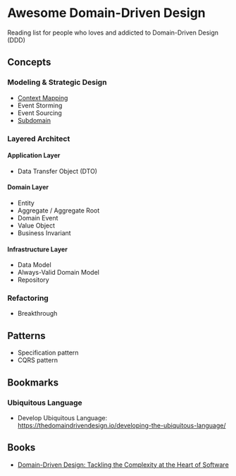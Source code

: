 
# Awesome Domain-Driven Design
Reading list for people who loves and addicted to Domain-Driven Design (DDD)

## Concepts
### Modeling & Strategic Design
- [Context Mapping](/design/ContextMapping.md)
- Event Storming
- Event Sourcing
- [Subdomain](/design/Subdomain.md)

### Layered Architect
#### Application Layer
- Data Transfer Object (DTO)
#### Domain Layer
- Entity
- Aggregate / Aggregate Root
- Domain Event
- Value Object
- Business Invariant
#### Infrastructure Layer
- Data Model
- Always-Valid Domain Model
- Repository

### Refactoring
- Breakthrough

## Patterns
- Specification pattern
- CQRS pattern
## Bookmarks
### Ubiquitous Language
- Develop Ubiquitous Language: https://thedomaindrivendesign.io/developing-the-ubiquitous-language/


## Books
- [Domain-Driven Design: Tackling the Complexity at the Heart of Software](https://www.amazon.com/Domain-Driven-Design-Tackling-Complexity-Software/dp/0321125215)
